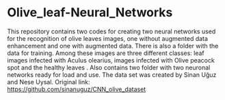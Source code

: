 # Olive_leaf-Neural_Networks
This repository contains two codes for creating two neural networks used for the recognition of olive leaves images, one without augmented data enhancement and one with augmented data. 
There is also a folder with the data for training. Among these images are three different classes: leaf images infected with Aculus olearius, images infected with Olive peacock spot and the healthy leaves .
Also contains two folder with two neuronal networks ready for load and use.
The data set was created by Sinan Uğuz and Nese Uysal. Original link: https://github.com/sinanuguz/CNN_olive_dataset
